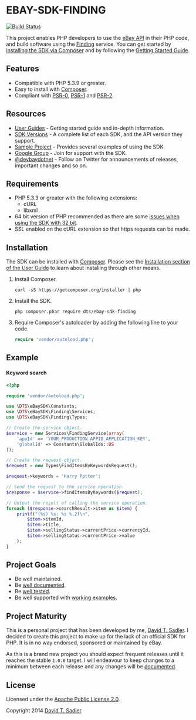 # EBAY-SDK-FINDING

[![Build Status](https://travis-ci.org/davidtsadler/ebay-sdk-finding.svg?branch=master)](https://travis-ci.org/davidtsadler/ebay-sdk-finding)

This project enables PHP developers to use the [eBay API](https://go.developer.ebay.com/developers/ebay/documentation-tools/) in their PHP code, and build software using the [Finding](http://developer.ebay.com/Devzone/finding/Concepts/FindingAPIGuide.html) service. You can get started by [installing the SDK via Composer](http://devbay.net/sdk/guides/installation/) and by following the [Getting Started Guide](http://devbay.net/sdk/guides/getting-started/).

## Features

  - Compatible with PHP 5.3.9 or greater.
  - Easy to install with [Composer](http://getcomposer.org/).
  - Compliant with [PSR-0](https://github.com/php-fig/fig-standards/blob/master/accepted/PSR-0.md), [PSR-1](https://github.com/php-fig/fig-standards/blob/master/accepted/PSR-1-basic-coding-standard.md) and [PSR-2](https://github.com/php-fig/fig-standards/blob/master/accepted/PSR-2-coding-style-guide.md).

## Resources

  - [User Guides](http://devbay.net/sdk/guides/) - Getting started guide and in-depth information.
  - [SDK Versions](http://devbay.net/sdk/guides/versions/) - A complete list of each SDK, and the API version they support.
  - [Sample Project](https://github.com/davidtsadler/ebay-sdk-examples) - Provides several examples of using the SDK.
  - [Google Group](https://groups.google.com/forum/#!forum/ebay-sdk-php) - Join for support with the SDK.
  - [@devbaydotnet](https://twitter.com/devbaydotnet) - Follow on Twitter for announcements of releases, important changes and so on.

## Requirements

  - PHP 5.3.3 or greater with the following extensions:
      - cURL
      - libxml
  - 64 bit version of PHP recommended as there are some [issues when using the SDK with 32 bit](http://devbay.net/sdk/guides/requirements/#issues).
  - SSL enabled on the cURL extension so that https requests can be made.

## Installation

The SDK can be installed with [Composer](http://getcomposer.org/). Please see the [Installation section of the User Guide](http://devbay.net/sdk/guides/installation/) to learn about installing through other means.

  1. Install Composer.

     ```
     curl -sS https://getcomposer.org/installer | php
     ```

  1. Install the SDK.

     ```
     php composer.phar require dts/ebay-sdk-finding
     ```

  1. Require Composer's autoloader by adding the following line to your code.

     ```php
     require 'vendor/autoload.php';
     ```

## Example

#### Keyword search

```php
<?php

require 'vendor/autoload.php';

use \DTS\eBaySDK\Constants;
use \DTS\eBaySDK\Finding\Services;
use \DTS\eBaySDK\Finding\Types;

// Create the service object.
$service = new Services\FindingService(array(
    'appId' => 'YOUR_PRODUCTION_APPID_APPLICATION_KEY',
    'globalId' => Constants\GlobalIds::US
));

// Create the request object.
$request = new Types\FindItemsByKeywordsRequest();

$request->keywords = 'Harry Potter';

// Send the request to the service operation.
$response = $service->findItemsByKeywords($request);

// Output the result of calling the service operation.
foreach ($response->searchResult->item as $item) {
    printf("(%s) %s: %s %.2f\n",
        $item->itemId,
        $item->title,
        $item->sellingStatus->currentPrice->currencyId,
        $item->sellingStatus->currentPrice->value
    );
}
```

## Project Goals

  - Be well maintained.
  - Be [well documented](http://devbay.net/sdk/guides/).
  - Be [well tested](https://github.com/davidtsadler/ebay-sdk-finding/tree/master/test/DTS/eBaySDK/Finding).
  - Be well supported with [working examples](https://github.com/davidtsadler/ebay-sdk-examples/blob/master/finding/README.md).

## Project Maturity

This is a personal project that has been developed by me, [David T. Sadler](http://twitter.com/davidtsadler). I decided to create this project to make up for the lack of an official SDK for PHP. It is in no way endorsed, sponsored or maintained by eBay.

As this is a brand new project you should expect frequent releases until it reaches the stable `1.0.0` target. I will endeavour to keep changes to a minimum between each release and any changes will be [documented](https://github.com/davidtsadler/ebay-sdk-finding/blob/master/CHANGELOG.md).

## License

Licensed under the [Apache Public License 2.0](http://www.apache.org/licenses/LICENSE-2.0.html).

Copyright 2014 [David T. Sadler](http://twitter.com/davidtsadler)
